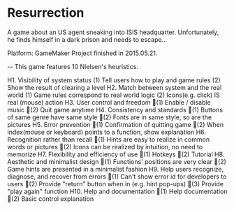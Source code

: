 # Resurrection
A game about an US agent sneaking into ISIS headquarter. Unfortunately, he finds himself in a dark prison and needs to escape…

Platform: GameMaker
Project finished in 2015.05.21.

--
This game features 10 Nielsen's heuristics.

H1. Visibility of system status
  (1) Tell users how to play and game rules
  (2) Show the result of clearing a level
H2. Match between system and the real world
  (1) Game rules correspond to real world logic
  (2) Icons(e.g. click) IS real (mouse) action
H3. User control and freedom
  (1) Enable / disable music
  (2) Quit game anytime
H4. Consistency and standards
  (1) Buttons of same genre have same style
  (2) Fonts are in same style, so are the pictures
H5. Error prevention
  (1) Confirmation of quitting game
  (2) When index(mouse or keyboard) points to a function, show explanation
H6. Recognition rather than recall
  (1) Hints are easy to realize in common words or pictures
  (2) Icons can be realized by intuition, no need to memorize
H7. Flexibility and efficiency of use
  (1) Hotkeys
  (2) Tutorial
H8. Aesthetic and minimalist design
  (1) Functions' positions are very clear
  (2) Game hints are presented in a minimalist fashion
H9. Help users recognize, diagnose, and recover from errors
  (1) Can't show error id for developers to users
  (2) Provide "return" button when in (e.g. hint pop-ups)
  (3) Provide "play again" function
H10. Help and documentation
  (1) Help documentation
  (2) Basic control explanation
